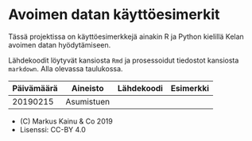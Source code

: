 Avoimen datan käyttöesimerkit
=========================================

Tässä projektissa on käyttöesimerkkejä ainakin R ja Python kielillä Kelan avoimen datan hyödytämiseen.

Lähdekoodit löytyvät kansiosta `Rmd` ja prosessoidut tiedostot kansiosta `markdown`. Alla olevassa taulukossa.


| Päivämäärä | Aineisto            | Lähdekoodi             | Esimerkki              |
| ---------- | ------------------- | ---------------------- | ---------------------- |
| 20190215   | Asumistuen




- (C) Markus Kainu & Co 2019
- Lisenssi: CC-BY 4.0